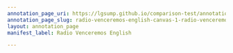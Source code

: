 ```yaml
---
annotation_page_uri: https://lgsump.github.io/comparison-test/annotations/radio-venceremos-english-canvas-1-radio-venceremos-fmln.json
annotation_page_slug: radio-venceremos-english-canvas-1-radio-venceremos-fmln
layout: annotation_page
manifest_label: Radio Venceremos English

---
```


